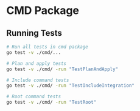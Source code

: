 # CMD Package

## Running Tests

```bash
# Run all tests in cmd package
go test -v ./cmd/...

# Plan and apply tests
go test -v ./cmd/ -run "TestPlanAndApply"

# Include command tests
go test -v ./cmd/ -run "TestIncludeIntegration"

# Root command tests
go test -v ./cmd/ -run "TestRoot"
```
